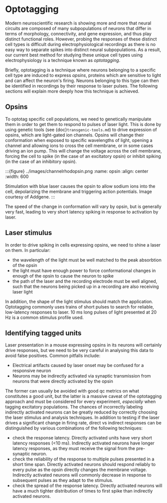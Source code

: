 # Optotagging

Modern neuroscientific research is showing more and more that neural circuits are composed of many subpopulations of neurons that differ in terms of morphology, connectivity, and gene expression, and thus play distinct functional roles. However, probing the responses of these distinct cell types is difficult during electrophysiological recordings as there is no easy way to separate spikes into distinct neural subpopulations. As a result, our current best method for studying these unique cell types using electrophysiology is a technique known as *optotagging*.

Briefly, optotagging is a technique where neurons belonging to a specific cell type are induced to express *opsins*, proteins which are sensitive to light and can affect the neuron's firing. Neurons belonging to this type can then be identified in recordings by their response to laser pulses. The following sections will explain more deeply how this technique is achieved.

## Opsins

To optotag specific cell populations, we need to genetically manipulate them in order to get them to respond to pulses of laser light. This is done by using genetic tools (see {doc}`transgenic-tools.md`) to drive expression of opsins, which are light-gated ion channels. Opsins will change their conformation when exposed to specific wavelengths of light, opening a channel and allowing ions to cross the cell membrane, or in some cases driving an ion pump. This will change the voltage across the cell membrane, forcing the cell to spike (in the case of an excitatory opsin) or inhibit spiking (in the case of an inhibitory opsin).

:::{figure} ../images/channelrhodopsin.png
:name: opsin
:align: center
:width: 600

Stimulation with blue laser causes the opsin to allow sodium ions into the cell, depolarizing the membrane and triggering action potentials. Image courtesy of Addgene.
:::

The speed of the change in conformation will vary by opsin, but is generally very fast, leading to very short latency spiking in response to activation by laser.

## Laser stimulus

In order to drive spiking in cells expressing opsins, we need to shine a laser on them. In particular:
* the wavelength of the light must be well matched to the peak absorbtion of the opsin
* the light must have enough power to force conformational changes in enough of the opsin to cause the neuron to spike
* the path of the laser and the recording electrode must be well aligned, such that the neurons being picked up in a recording are also receiving laser light

In addition, the shape of the light stimulus should match the application. Optotagging commonly uses trains of short pulses to search for reliable, low-latency responses to laser. 10 ms long pulses of light presented at 20 Hz is a common stimulus profile used.

## Identifying tagged units

Laser presentation in a mouse expressing opsins in its neurons will certainly drive responses, but we need to be very careful in analysing this data to avoid false positives. Common pitfalls include:
* Electrical artifacts caused by laser onset may be confused for a responsive neuron
* Neurons may be indirectly activated via synaptic transmission from neurons that were directly activated by the opsin

The former can usually be avoided with good qc metrics on what constitutes a good unit, but the latter is a massive caveat of the optotagging approach and must be considered for every experiment, *especially* when tagging excitatory populations. The chances of incorrectly labeling indirectly activated neurons can be greatly reduced by correctly choosing the laser stimulus and analysis techniques. In addition to testing if the laser drives a significant change in firing rate, direct vs indirect responses can be distinguished by various combinations of the following techniques:
* check the response latency. Directly activated units have very short latency responses (<10 ms). Indirectly activated neurons have longer latency responses, as they must receive the signal from the pre-synaptic neuron.
* check the reliability of the response to multiple pulses presented in a short time span. Directly activated neurons should respond reliably to every pulse as the opsin directly changes the membrane voltage. Indirectly activated neurons will commonly decrease in response to subsequent pulses as they adapt to the stimulus.
* check the spread of the response latency. Directly activated neurons will have a much tighter distribution of times to first spike than indirectly activated neurons.
